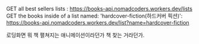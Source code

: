 GET all best sellers lists : https://books-api.nomadcoders.workers.dev/lists
GET the books inside of a list named: 'hardcover-fiction(하드커버 픽션)': https://books-api.nomadcoders.workers.dev/list?name=hardcover-fiction

로딩화면 뭐 책 펼쳐지는 애니메이션이라던가 책 찾는 거라던가. 